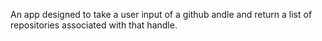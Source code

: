 An app designed to take a user input of a github andle and return a list of repositories associated with that handle.